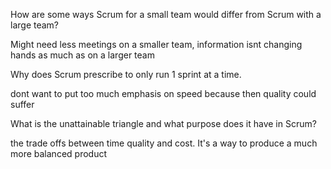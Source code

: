 How are some ways Scrum for a small team would differ from Scrum with a large team?

Might need less meetings on a smaller team, information isnt changing hands as much as on a larger team

Why does Scrum prescribe to only run 1 sprint at a time.

dont want to put too much emphasis on speed because then quality could suffer

What is the unattainable triangle and what purpose does it have in Scrum?

the trade offs between time quality and cost. It's a way to produce a much more balanced product